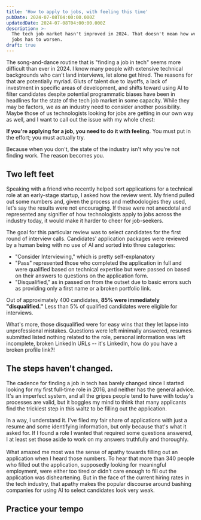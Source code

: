 ```yaml
---
title: 'How to apply to jobs, with feeling this time'
pubDate: 2024-07-08T04:00:00.000Z
updatedDate: 2024-07-08T04:00:00.000Z
description: >-
  The tech job market hasn't improved in 2024. That doesn't mean how we apply to
  jobs has to worsen.
draft: true
---
```


The song-and-dance routine that is "finding a job in tech" seems more difficult than ever in 2024. I know many people with extensive technical backgrounds who can't land interviews, let alone get hired. The reasons for that are potentially myriad. Gluts of talent due to layoffs, a lack of investment in specific areas of development, and shifts toward using AI to filter candidates despite potential programmatic biases have been in headlines for the state of the tech job market in some capacity. While they may be factors, we as an industry need to consider another possibility. Maybe those of us technologists looking for jobs are getting in our own way as well, and I want to call out the issue with my whole chest:

**If you're applying for a job, you need to do it with feeling.** You must put in the effort; you must actually try.

Because when you don't, the state of the industry isn't why you're not finding work. The reason becomes you.

## Two left feet

Speaking with a friend who recently helped sort applications for a technical role at an early-stage startup, I asked how the review went. My friend pulled out some numbers and, given the process and methodologies they used, let's say the results were not encouraging. If these were not anecdotal and represented any signifier of how technologists apply to jobs across the industry today, it would make it harder to cheer for job-seekers.

The goal for this particular review was to select candidates for the first round of interview calls. Candidates' application packages were reviewed by a human being with no use of AI and sorted into three categories:

* "Consider Interviewing," which is pretty self-explanatory
* "Pass" represented those who completed the application in full and were qualified based on technical expertise but were passed on based on their answers to questions on the application form.
* "Disqualified," as in passed on from the outset due to basic errors such as providing only a first name or a broken portfolio link.

Out of approximately 400 candidates, **85% were immediately "disqualified."** Less than 5% of qualified candidates were eligible for interviews.

What's more, those disqualified were for easy wins that they let lapse into unprofessional mistakes. Questions were left minimally answered, resumes submitted listed nothing related to the role, personal information was left incomplete, broken LinkedIn URLs -- it's LinkedIn, how do you have a broken profile link?!

## The steps haven't changed.

The cadence for finding a job in tech has barely changed since I started looking for my first full-time role in 2016, and neither has the general advice. It's an imperfect system, and all the gripes people tend to have with today's processes are valid, but it boggles my mind to think that many applicants find the trickiest step in this waltz to be filling out the application.

In a way, I understand it. I've filed my fair share of applications with just a resume and some identifying information, but only because that's what it asked for. If I found a role I wanted that required some questions answered, I at least set those aside to work on my answers truthfully and thoroughly.\
\
What amazed me most was the sense of apathy towards filling out an application when I heard those numbers. To hear that more than 340 people who filled out the application, supposedly looking for meaningful employment, were either too tired or didn't care enough to fill out the application was disheartening. But in the face of the current hiring rates in the tech industry, that apathy makes the popular discourse around bashing companies for using AI to select candidates look very weak.

## Practice your tempo
